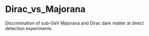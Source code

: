 # Dirac_vs_Majorana
Discrimination of sub-GeV Majorana and Dirac dark matter at direct detection experiments.

